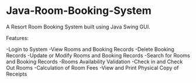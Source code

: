 # Java-Room-Booking-System
A Resort Room Booking System built using Java Swing GUI.

Features:

-Login to System
-View Rooms and Booking Records
-Delete Booking Records
-Update or Modify Rooms and Booking Records
-Search for Rooms and Booking Records
-Rooms Availability Validation
-Check in and Check Out Rooms
-Calculation of Room Fees
-View and Print Physical Copy of Receipts
